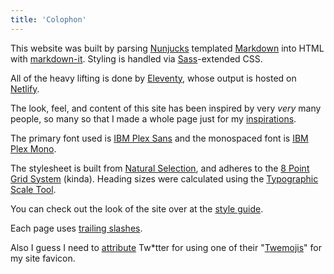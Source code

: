 ```yaml
---
title: 'Colophon'
---
```


This website was built by parsing [Nunjucks](https://mozilla.github.io/nunjucks/) templated [Markdown](https://daringfireball.net/projects/markdown/) into HTML with [markdown-it](https://markdown-it.github.io/). Styling is handled via [Sass](https://sass-lang.com/)-extended CSS.

All of the heavy lifting is done by [Eleventy](https://www.11ty.dev/), whose output is hosted on [Netlify](https://www.netlify.com/).

The look, feel, and content of this site has been inspired by very _very_ many people, so many so that I made a whole page just for my [inspirations](/inspiration/).

The primary font used is [IBM Plex Sans](https://github.com/IBM/plex/) and the monospaced font is [IBM Plex Mono](https://github.com/IBM/plex/).

The stylesheet is built from [Natural Selection](https://github.com/frontaid/natural-selection/), and adheres to the [8 Point Grid System](https://tanzu.vmware.com/content/built-to-adapt/intro-to-the-8-point-grid-system-2/) (kinda). Heading sizes were calculated using the [Typographic Scale Tool](https://spencermortensen.com/articles/typographic-scale/).

You can check out the look of the site over at the [style guide](/style-guide/).

Each page uses [trailing slashes](https://www.zachleat.com/web/trailing-slash/).

Also I guess I need to [attribute](https://github.com/twitter/twemoji/blob/master/LICENSE-GRAPHICS) Tw\*tter for using one of their "[Twemojis](https://github.com/twitter/twemoji)" for my site favicon.
